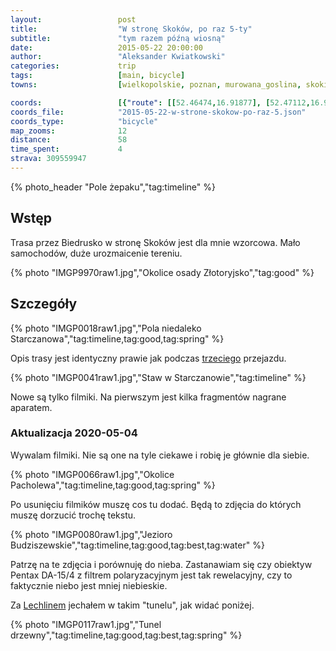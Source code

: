 ```yaml
---
layout:                 post
title:                  "W stronę Skoków, po raz 5-ty"
subtitle:               "tym razem późną wiosną"
date:                   2015-05-22 20:00:00
author:                 "Aleksander Kwiatkowski"
categories:             trip
tags:                   [main, bicycle]
towns:                  [wielkopolskie, poznan, murowana_goslina, skoki, wagrowiec]

coords:                 [{"route": [[52.46474,16.91877], [52.47112,16.96598], [52.48105,16.96924], [52.50373,16.95774], [52.53047,16.94452], [52.54217,16.94572], [52.54039,16.95499], [52.54164,16.96589], [52.57660,16.96014], [52.58365,16.97182], [52.63670,16.94564], [52.65581,16.95834], [52.66290,17.05748], [52.69469,17.07052], [52.71393,17.09498], [52.70691,17.10906], [52.68517,17.14631], [52.67211,17.15343], [52.67450,17.16176]], "type": "bicycle"}, {"route": [[52.71441,17.13766], [52.72886,17.12967], [52.72995,17.13191], [52.75479,17.13800], [52.75043,17.14813], [52.75157,17.18366]], "type": "bicycle"}]
coords_file:            "2015-05-22-w-strone-skokow-po-raz-5.json"
coords_type:            "bicycle"
map_zooms:              12
distance:               58
time_spent:             4
strava: 309559947
---
```


[vimeo-dslr]:          https://vimeo.com/128642299
[vimeo-1]:             https://vimeo.com/128729512
[vimeo-2]:             https://vimeo.com/128740318
[vimeo-3]:             https://vimeo.com/128823587
[vimeo-4]:             https://vimeo.com/128928585
[vimeo-5]:             https://vimeo.com/129147135
[vimeo-6]:             https://vimeo.com/129156464
[vimeo-7]:             https://vimeo.com/129363482

[wiki-lechlin]:        https://pl.wikipedia.org/wiki/Lechlin

{% photo_header "Pole żepaku","tag:timeline" %}

Wstęp
-----

Trasa przez Biedrusko w stronę Skoków jest dla mnie wzorcowa. Mało samochodów, duże urozmaicenie tereniu.

{% photo "IMGP9970raw1.jpg","Okolice osady Złotoryjsko","tag:good" %}

Szczegóły
---------

{% photo "IMGP0018raw1.jpg","Pola niedaleko Starczanowa","tag:timeline,tag:good,tag:spring" %}

Opis trasy jest identyczny prawie jak podczas [trzeciego](/trip/2014/07/02/w-strone-skokow-po-raz-3-ci/)
przejazdu.

{% photo "IMGP0041raw1.jpg","Staw w Starczanowie","tag:timeline" %}

Nowe są tylko filmiki. Na pierwszym jest kilka fragmentów nagrane aparatem.

### Aktualizacja 2020-05-04

Wywalam filmiki. Nie są one na tyle ciekawe i robię je
głównie dla siebie.

{% photo "IMGP0066raw1.jpg","Okolice Pacholewa","tag:timeline,tag:good,tag:spring" %}

Po usunięciu filmików muszę cos tu dodać. Będą to zdjęcia do których muszę dorzucić
trochę tekstu.

{% photo "IMGP0080raw1.jpg","Jezioro Budziszewskie","tag:timeline,tag:good,tag:best,tag:water" %}

Patrzę na te zdjęcia i porównuję do nieba. Zastanawiam się czy
obiektyw Pentax DA-15/4 z filtrem polaryzacyjnym jest tak rewelacyjny,
czy to faktycznie niebo jest mniej niebieskie.

Za [Lechlinem][wiki-lechlin] jechałem w takim "tunelu", jak widać poniżej.

{% photo "IMGP0117raw1.jpg","Tunel drzewny","tag:timeline,tag:good,tag:best,tag:spring" %}
